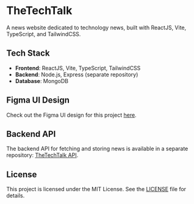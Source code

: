 # TheTechTalk

A news website dedicated to technology news, built with ReactJS, Vite, TypeScript, and TailwindCSS.

## Tech Stack

- **Frontend**: ReactJS, Vite, TypeScript, TailwindCSS
- **Backend**: Node.js, Express (separate repository)
- **Database**: MongoDB

## Figma UI Design

Check out the Figma UI design for this project [here](https://www.figma.com/design/nbLdMYemNIGSxYUplIuYFI/TheTechTalk-UI?node-id=1-2).


## Backend API

The backend API for fetching and storing news is available in a separate repository: [TheTechTalk API](https://github.com/dilshad360/thetechtalk-api).

## License

This project is licensed under the MIT License. See the [LICENSE](LICENSE) file for details.
